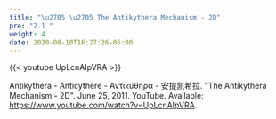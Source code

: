 ```yaml
---
title: "\u2705 \u2705 The Antikythera Mechanism - 2D"
pre: "2.1 "
weight: 4
date: 2020-08-10T16:27:26-05:00
---
```


{{< youtube UpLcnAIpVRA >}}


Antikythera - Anticythère - Αντικύθηρα - 安提凯希拉.  "The Antikythera Mechanism - 2D". June 25, 2011. YouTube. Available: https://www.youtube.com/watch?v=UpLcnAIpVRA. 